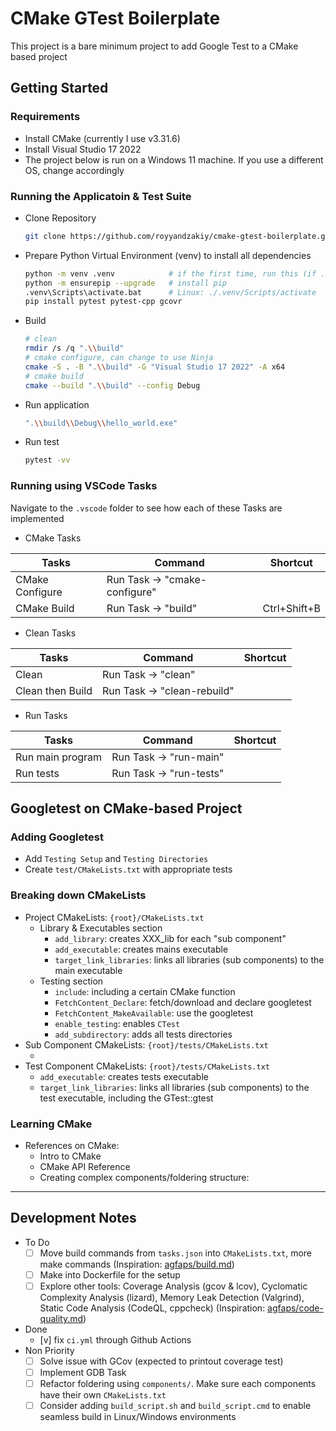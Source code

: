 # CMake GTest Boilerplate

This project is a bare minimum project to add Google Test to a CMake based project

## Getting Started
### Requirements
- Install CMake (currently I use v3.31.6)
- Install Visual Studio 17 2022
- The project below is run on a Windows 11 machine. If you use a different OS, change accordingly

### Running the Applicatoin & Test Suite
- Clone Repository
    ```bash
    git clone https://github.com/royyandzakiy/cmake-gtest-boilerplate.git
    ```

- Prepare Python Virtual Environment (venv) to install all dependencies
    ```bash
    python -m venv .venv            # if the first time, run this (if .venv not yet exist in this root folder)
    python -m ensurepip --upgrade   # install pip
    .venv\Scripts\activate.bat      # Linux: ./.venv/Scripts/activate
    pip install pytest pytest-cpp gcovr
    ```

- Build
    ```bash
    # clean
    rmdir /s /q ".\\build"
    # cmake configure, can change to use Ninja
    cmake -S . -B ".\\build" -G "Visual Studio 17 2022" -A x64
    # cmake build
    cmake --build ".\\build" --config Debug
    ```

- Run application
    ```bash
    ".\\build\\Debug\\hello_world.exe"
    ```

- Run test
    ```bash
    pytest -vv
    ```

### Running using VSCode Tasks

Navigate to the `.vscode` folder to see how each of these Tasks are implemented

- CMake Tasks

| Tasks                 | Command                       | Shortcut      |
| ---                   | ---                           | ---           | 
| CMake Configure       | Run Task → "cmake-configure"  | 
| CMake Build           | Run Task → "build"            | Ctrl+Shift+B  | 

- Clean Tasks

| Tasks                 | Command                       | Shortcut      |
| ---                   | ---                           | ---           | 
| Clean                 | Run Task → "clean"            | 
| Clean then Build      | Run Task → "clean-rebuild"    | 

- Run Tasks

| Tasks                 | Command                       | Shortcut      |
| ---                   | ---                           | ---           | 
| Run main program      | Run Task → "run-main"         | 
| Run tests             | Run Task → "run-tests"        | 

## Googletest on CMake-based Project
### Adding Googletest
- Add `Testing Setup` and `Testing Directories`
- Create `test/CMakeLists.txt` with appropriate tests

### Breaking down CMakeLists
- Project CMakeLists: `{root}/CMakeLists.txt`
    - Library & Executables section
        - `add_library`: creates XXX_lib for each "sub component"
        - `add_executable`: creates mains executable
        - `target_link_libraries`: links all libraries (sub components) to the main executable
    - Testing section
        - `include`: including a certain CMake function
        - `FetchContent_Declare`: fetch/download and declare googletest
        - `FetchContent_MakeAvailable`: use the googletest
        - `enable_testing`: enables `CTest`
        - `add_subdirectory`: adds all tests directories
- Sub Component CMakeLists: `{root}/tests/CMakeLists.txt`
    - <TBD>
- Test Component CMakeLists: `{root}/tests/CMakeLists.txt`
    - `add_executable`: creates tests executable
    - `target_link_libraries`: links all libraries (sub components) to the test executable, including the GTest::gtest

### Learning CMake
- References on CMake:
    - Intro to CMake
    - CMake API Reference
    - Creating complex components/foldering structure: <TBD>

---

## Development Notes
- To Do
    - [ ] Move build commands from `tasks.json` into `CMakeLists.txt`, more make commands (Inspiration: [agfaps/build.md](https://github.com/agfaps/agriculture-monitoring-demo/blob/master/docs/build.md))
    - [ ] Make into Dockerfile for the setup
    - [ ] Explore other tools: Coverage Analysis (gcov & lcov), Cyclomatic Complexity Analysis (lizard), Memory Leak Detection (Valgrind), Static Code Analysis (CodeQL, cppcheck) (Inspiration: [agfaps/code-quality.md](https://github.com/agfaps/agriculture-monitoring-demo/blob/master/docs/code-quality.md))
- Done
    - [v] fix `ci.yml` through Github Actions
- Non Priority
    - [ ] Solve issue with GCov (expected to printout coverage test)
    - [ ] Implement GDB Task
    - [ ] Refactor foldering using `components/`. Make sure each components have their own `CMakeLists.txt`
    - [ ] Consider adding `build_script.sh` and `build_script.cmd` to enable seamless build in Linux/Windows environments